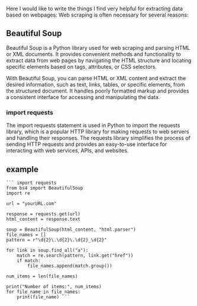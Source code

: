 
Here I would like to write the things I find very helpful for extracting data based on webpages: 
Web scraping is often necessary for several reasons:



## Beautiful Soup
Beautiful Soup is a Python library used for web scraping and parsing HTML or XML documents. It provides convenient methods and functionality to extract data from web pages by navigating the HTML structure and locating specific elements based on tags, attributes, or CSS selectors.

With Beautiful Soup, you can parse HTML or XML content and extract the desired information, such as text, links, tables, or specific elements, from the structured document. It handles poorly formatted markup and provides a consistent interface for accessing and manipulating the data.

### import requests
The import requests statement is used in Python to import the requests library, which is a popular HTTP library for making requests to web servers and handling their responses. The requests library simplifies the process of sending HTTP requests and provides an easy-to-use interface for interacting with web services, APIs, and websites.

## example
    ``` import requests
    from bs4 import BeautifulSoup
    import re

    url = "yourURL.com"

    response = requests.get(url)
    html_content = response.text

    soup = BeautifulSoup(html_content, "html.parser")
    file_names = []
    pattern = r"\d{2}\.\d{2}\.\d{2}_\d{2}"

    for link in soup.find_all("a"):
        match = re.search(pattern, link.get("href"))
        if match:
            file_names.append(match.group())

    num_items = len(file_names)

    print("Number of items:", num_items)
    for file_name in file_names:
        print(file_name) ```
